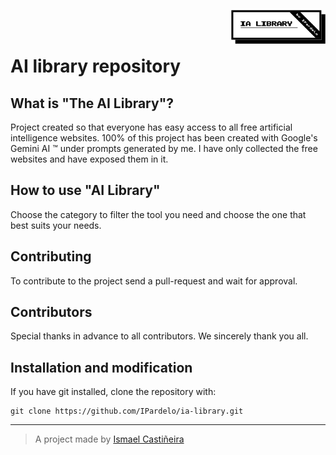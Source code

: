 [<img align="right" src="assets/img/ai_logo.png" style="width:30%;"/>][0]<br><br>

# AI library repository

## What is "The AI Library"?
Project created so that everyone has easy access to all free artificial intelligence websites. 100% of this project has been created with Google's Gemini AI &trade; under prompts generated by me. I have only collected the free websites and have exposed them in it.

## How to use "AI Library"
Choose the category to filter the tool you need and choose the one that best suits your needs.

## Contributing
To contribute to the project send a pull-request and wait for approval.

## Contributors
Special thanks in advance to all contributors. We sincerely thank you all.

## Installation and modification
If you have git installed, clone the repository with:
```
git clone https://github.com/IPardelo/ia-library.git
```


*****


>A project made by [Ismael Casti&ntilde;eira](https://github.com/IPardelo/)

[0]: https://ipardelo.github.io/ia-library/
